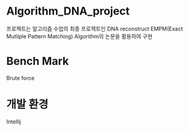 # Algorithm_DNA_project
프로젝트는 알고리즘 수업의 최종 프로젝트인 DNA reconstruct 
EMPM(Exact Mutliple Pattern Matching) Algorithm의 논문을 활용하여 구현

# Bench Mark
Brute force

# 개발 환경
Intellij
